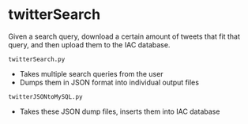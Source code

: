 # twitterSearch

Given a search query, download a certain amount of tweets that fit that query, and then upload them to the IAC database.
```
twitterSearch.py
```
- Takes multiple search queries from the user
- Dumps them in JSON format into individual output files
```
twitterJSONtoMySQL.py
```
- Takes these JSON dump files, inserts them into IAC database